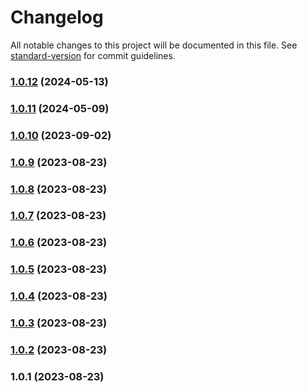 # Changelog

All notable changes to this project will be documented in this file. See [standard-version](https://github.com/conventional-changelog/standard-version) for commit guidelines.

### [1.0.12](https://github.com/SURGE-GLOBAL-ENGINEERING/y-indexeddb/compare/v1.0.11...v1.0.12) (2024-05-13)

### [1.0.11](https://github.com/SURGE-GLOBAL-ENGINEERING/y-indexeddb/compare/v1.0.10...v1.0.11) (2024-05-09)

### [1.0.10](https://github.com/Paladin-Analytics/y-indexeddb/compare/v1.0.9...v1.0.10) (2023-09-02)

### [1.0.9](https://github.com/Paladin-Analytics/y-indexeddb/compare/v1.0.8...v1.0.9) (2023-08-23)

### [1.0.8](https://github.com/Paladin-Analytics/y-indexeddb/compare/v1.0.7...v1.0.8) (2023-08-23)

### [1.0.7](https://github.com/yjs/y-indexeddb/compare/v1.0.6...v1.0.7) (2023-08-23)

### [1.0.6](https://github.com/yjs/y-indexeddb/compare/v1.0.5...v1.0.6) (2023-08-23)

### [1.0.5](https://github.com/yjs/y-indexeddb/compare/v1.0.4...v1.0.5) (2023-08-23)

### [1.0.4](https://github.com/yjs/y-indexeddb/compare/v1.0.3...v1.0.4) (2023-08-23)

### [1.0.3](https://github.com/yjs/y-indexeddb/compare/v1.0.2...v1.0.3) (2023-08-23)

### [1.0.2](https://github.com/yjs/y-indexeddb/compare/v1.0.1...v1.0.2) (2023-08-23)

### 1.0.1 (2023-08-23)
